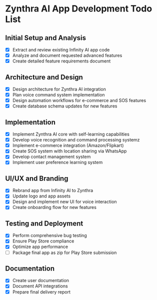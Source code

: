 # Zynthra AI App Development Todo List

## Initial Setup and Analysis
- [x] Extract and review existing Infinity AI app code
- [x] Analyze and document requested advanced features
- [x] Create detailed feature requirements document

## Architecture and Design
- [x] Design architecture for Zynthra AI integration
- [x] Plan voice command system implementation
- [x] Design automation workflows for e-commerce and SOS features
- [x] Create database schema updates for new features

## Implementation
- [x] Implement Zynthra AI core with self-learning capabilities
- [x] Develop voice recognition and command processing systemz
- [x] Implement e-commerce integration (Amazon/Flipkart)
- [x] Create SOS system with location sharing via WhatsApp
- [x] Develop contact management system
- [x] Implement user preference learning system

## UI/UX and Branding
- [x] Rebrand app from Infinity AI to Zynthra
- [x] Update logo and app assets
- [x] Design and implement new UI for voice interaction
- [x] Create onboarding flow for new features

## Testing and Deployment
- [x] Perform comprehensive bug testing
- [x] Ensure Play Store compliance
- [x] Optimize app performance
- [ ] Package final app as zip for Play Store submission

## Documentation
- [x] Create user documentation
- [x] Document API integrations
- [x] Prepare final delivery report
